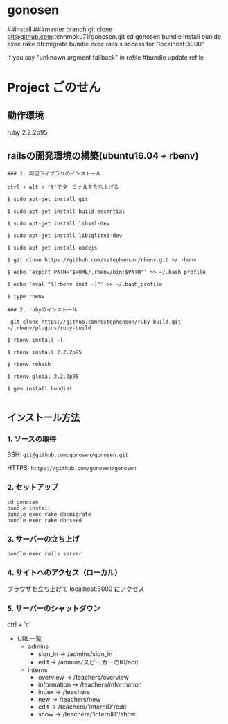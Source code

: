 # gonosen

##install
###master branch
git clone git@github.com:tennmoku71/gonosen.git
cd gonosen
bundle install
bunlde exec rake db:migrate
bundle exec rails s
access for "localhost:3000"

if you say "unknown argment fallback" in refile
#bundle update refile




# Project ごのせん

## 動作環境

ruby 2.2.2p95


## railsの開発環境の構築(ubuntu16.04 + rbenv)
```
### 1. 周辺ライブラリのインストール

ctrl + alt + 't'でターミナルをたち上げる

$ sudo apt-get install git

$ sudo apt-get install build-essential

$ sudo apt-get install libssl-dev

$ sudo apt-get install libsqlite3-dev

$ sudo apt-get install nodejs

$ git clone https://github.com/sstephenson/rbenv.git ~/.rbenv

$ echo 'export PATH="$HOME/.rbenv/bin:$PATH"' >> ~/.bash_profile

$ echo 'eval "$(rbenv init -)"' >> ~/.bash_profile

$ type rbenv

### 2. rubyのインストール

 git clone https://github.com/sstephenson/ruby-build.git ~/.rbenv/plugins/ruby-build

$ rbenv install -l

$ rbenv install 2.2.2p95

$ rbenv rehash

$ rbenv global 2.2.2p95

$ gem install bundler


```

## インストール方法

### 1. ソースの取得

SSH:
`git@github.com:gonosen/gonosen.git`

HTTPS:
`https://github.com/gonosen/gonosen`

### 2. セットアップ
```
cd gonosen
bundle install
bundle exec rake db:migrate
bundle exec rake db:seed
```

### 3. サーバーの立ち上げ
```
bundle exec rails server
```

### 4. サイトへのアクセス（ローカル）
ブラウザを立ち上げて
localhost:3000
にアクセス

### 5. サーバーのシャットダウン
ctrl + 'c'


* URL一覧
  * admins
    - sign_in      -> /admins/sign_in
    - edit         -> /admins/スピーカーのID/edit
  * interns
    - overview     -> /teachers/overview
    - information  -> /teachers/information
    - index        -> /teachers
    - new          -> /teachers/new
    - edit         -> /teachers/'internID'/edit
    - show         -> /teachers/'internID'/show

